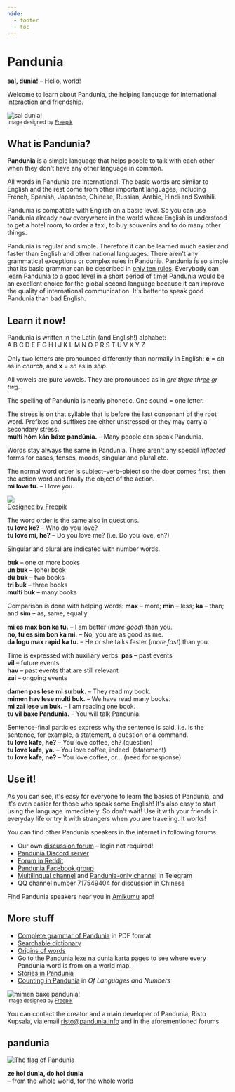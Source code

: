 ```yaml
---
hide:
  - footer
  - toc
---
```


# Pandunia

**sal, dunia!**
– Hello, world!

Welcome to learn about Pandunia,
the helping language for international interaction and friendship.

![](http://www.pandunia.info/grafe/halo_dunia.png "sal dunia!")  
<small>Image designed by [Freepik](http://www.freepik.com)</small>

## What is Pandunia?

**Pandunia** is a simple language that helps people to talk with each other
when they don't have any other language in common.

All words in Pandunia are international.
The basic words are similar to English
and the rest come from other important languages,
including French, Spanish, Japanese, Chinese, Russian, Arabic, Hindi and Swahili.

Pandunia is compatible with English on a basic level.
So you can use Pandunia already now everywhere in the world where English is understood
to get a hotel room, to order a taxi, to buy souvenirs and to do many other things.

Pandunia is regular and simple.
Therefore it can be learned much easier and faster than English and other national languages.
There aren't any grammatical exceptions or complex rules in Pandunia.
Pandunia is so simple that its basic grammar can be described in [only ten rules](G-baze.md).
Everybody can learn Pandunia to a good level in a short period of time!
Pandunia would be an excellent choice for the global second language
because it can improve the quality of international communication.
It's better to speak good Pandunia than bad English.


## Learn it now!

Pandunia is written in the Latin (and English!) alphabet:  
A B C D E F G H I J K L M N O P R S T U V X Y Z

Only two letters are pronounced differently than normally in English:
**c** = *ch* as in *church*, and
**x** = *sh* as in *ship*.

All vowels are pure vowels.
They are pronounced as in
<i><u>a</u>re th<u>e</u>re thr<u>ee</u> <u>o</u>r tw<u>o</u></i>.

The spelling of Pandunia is nearly phonetic.
One sound = one letter.

The stress is on that syllable that is before the last consonant of the root word.
Prefixes and suffixes are either unstressed or they may carry a secondary stress.  
**múlti hóm kán báxe pandúnia.**
– Many people can speak Pandunia.

Words stay always the same in Pandunia.
There aren't any special _inflected_ forms for cases, tenses, moods, singular and plural etc.

The normal word order is subject–verb–object
so the doer comes first, then the action word and finally the object of the action.  
**mi love tu.**
– I love you.

![](http://www.kupsala.net/PanGlobish/grafe/Freepik_love.png)  
[Designed by Freepik](http://www.freepik.com)

The word order is the same also in questions.  
**tu love ke?**
– Who do you love?  
**tu love mi, he?**
– Do you love me? (i.e. Do you love, eh?)

Singular and plural are indicated with number words.

**buk**
– one or more books  
**un buk**
– (one) book  
**du buk**
– two books  
**tri buk**
– three books  
**multi buk**
– many books

Comparison is done with helping words:
**max**
– more;
**min**
– less;
**ka**
– than; and
**sim**
– as, same, equally.

**mi es max bon ka tu.**
– I am better (_more good_) than you.  
**no, tu es sim bon ka mi.**
– No, you are as good as me.  
**da logu max rapid ka tu.**
– He or she talks faster (_more fast_) than you.

Time is expressed with auxiliary verbs:
**pas**
– past events  
**vil**
– future events  
**hav**
– past events that are still relevant  
**zai**
– ongoing events

**damen pas lese mi su buk.**
– They read my book.  
**mimen hav lese multi buk.**
– We have read many books.  
**mi zai lese un buk.**
– I am reading one book.  
**tu vil baxe Pandunia.**
– You will talk Pandunia.

Sentence-final particles express why the sentence is said,
i.e. is the sentence, for example, a statement, a question or a command.  
**tu love kafe, he?**
– You love coffee, eh? (question)  
**tu love kafe, ya.**
– You love coffee, indeed. (statement)  
**tu love kafe, ne?**
– You love coffee, or... (need for response)


## Use it!

As you can see, it's easy for everyone to learn the basics of Pandunia,
and it's even easier for those who speak some English!
It's also easy to start using the language immediately.
So don't wait!
Use it with your friends in everyday life or try it with strangers when you are traveling.
It works!

You can find other Pandunia speakers in the internet in following forums.

- Our own [discussion forum](https://pandunia.info/forum/) – login not required!
- [Pandunia Discord server](https://discord.gg/jf5GHcHXKk)
- [Forum in Reddit](https://www.reddit.com/r/pandunia/)
- [Pandunia Facebook group](http://www.facebook.com/groups/pandunia)
- [Multilingual channel](https://t.me/pandunia_grupe) and
  [Pandunia-only channel](https://t.me/joinchat/AAAAAENlKqzlMtGkrmf5rg) in Telegram
- QQ channel number 717549404 for discussion in Chinese

Find Pandunia speakers near you in [Amikumu](https://amikumu.com/) app!

## More stuff

- [Complete grammar of Pandunia](pan.pdf) in PDF format
- [Searchable dictionary](../lexia/index.html?d=eng)
- [Origins of words](lexaslia.md)
- Go to the
  [Pandunia lexe na dunia karta](http://www.pandunia.info/lexekarta/index.html)
  pages to see where every Pandunia word is from on a world map.
- [Stories in Pandunia](https://www.pandunia.info/kitabe)
- [Counting in Pandunia](https://www.languagesandnumbers.com/how-to-count-in-pandunia/en/pandunia/) in _Of Languages and Numbers_

![](http://www.pandunia.info/grafe/mimen_baxe_pandunia.png "mimen baxe pandunia!")  
<small>Image designed by [Freepik](http://www.freepik.com)</small>

You can contact the creator and a main developer of Pandunia, Risto Kupsala, via email
[risto@pandunia.info](mailto:risto@pandunia.info) and in the aforementioned forums.

## pandunia

![](http://www.pandunia.info/grafe/bandera.png "The flag of Pandunia")

**ze hol dunia, do hol dunia**  
– from the whole world, for the whole world

